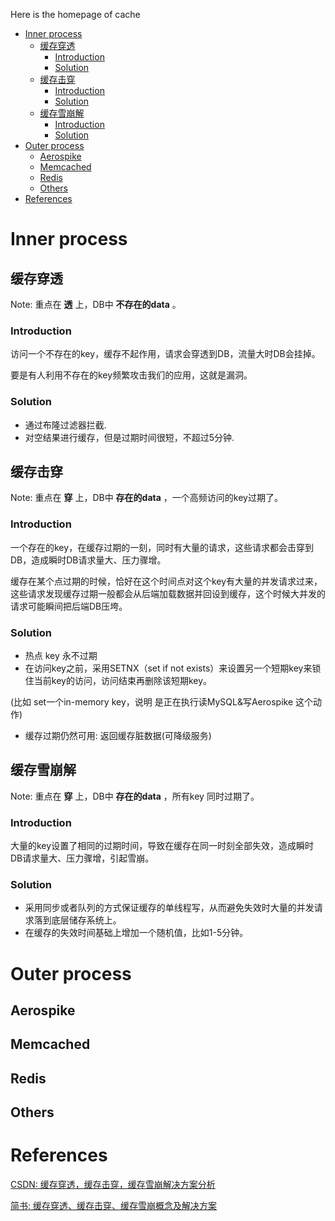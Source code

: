 Here is the homepage of cache

<!-- MarkdownTOC -->

- [Inner process](#inner-process)
  - [缓存穿透](#%E7%BC%93%E5%AD%98%E7%A9%BF%E9%80%8F)
    - [Introduction](#introduction)
    - [Solution](#solution)
  - [缓存击穿](#%E7%BC%93%E5%AD%98%E5%87%BB%E7%A9%BF)
    - [Introduction](#introduction-1)
    - [Solution](#solution-1)
  - [缓存雪崩解](#%E7%BC%93%E5%AD%98%E9%9B%AA%E5%B4%A9%E8%A7%A3)
    - [Introduction](#introduction-2)
    - [Solution](#solution-2)
- [Outer process](#outer-process)
  - [Aerospike](#aerospike)
  - [Memcached](#memcached)
  - [Redis](#redis)
  - [Others](#others)
- [References](#references)

<!-- /MarkdownTOC -->


# Inner process

## 缓存穿透

Note: 重点在 __透__ 上，DB中 __不存在的data__ 。

### Introduction

访问一个不存在的key，缓存不起作用，请求会穿透到DB，流量大时DB会挂掉。

要是有人利用不存在的key频繁攻击我们的应用，这就是漏洞。

### Solution

* 通过布隆过滤器拦截.
* 对空结果进行缓存，但是过期时间很短，不超过5分钟.


## 缓存击穿

Note: 重点在 __穿__ 上，DB中 __存在的data__ ，一个高频访问的key过期了。

### Introduction

一个存在的key，在缓存过期的一刻，同时有大量的请求，这些请求都会击穿到DB，造成瞬时DB请求量大、压力骤增。


缓存在某个点过期的时候，恰好在这个时间点对这个key有大量的并发请求过来，这些请求发现缓存过期一般都会从后端加载数据并回设到缓存，这个时候大并发的请求可能瞬间把后端DB压垮。


### Solution

* 热点 key 永不过期
* 在访问key之前，采用SETNX（set if not exists）来设置另一个短期key来锁住当前key的访问，访问结束再删除该短期key。

(比如 set一个in-memory key，说明 是正在执行读MySQL&写Aerospike 这个动作)

* 缓存过期仍然可用: 返回缓存脏数据(可降级服务)

## 缓存雪崩解

Note: 重点在 __穿__ 上，DB中 __存在的data__ ，所有key 同时过期了。

### Introduction

大量的key设置了相同的过期时间，导致在缓存在同一时刻全部失效，造成瞬时DB请求量大、压力骤增，引起雪崩。

### Solution
* 采用同步或者队列的方式保证缓存的单线程写，从而避免失效时大量的并发请求落到底层储存系统上。
* 在缓存的失效时间基础上增加一个随机值，比如1-5分钟。

# Outer process
## Aerospike
## Memcached
## Redis
## Others

# References

[CSDN: 缓存穿透，缓存击穿，缓存雪崩解决方案分析](https://blog.csdn.net/zeb_perfect/article/details/54135506)<br/>

[简书: 缓存穿透、缓存击穿、缓存雪崩概念及解决方案](https://www.jianshu.com/p/b57d0773ee96)<br/>
